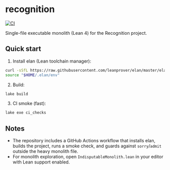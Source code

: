 # recognition

[![CI](https://github.com/jonwashburn/recognition/actions/workflows/ci.yml/badge.svg)](https://github.com/jonwashburn/recognition/actions/workflows/ci.yml)

Single-file executable monolith (Lean 4) for the Recognition project.

## Quick start

1) Install elan (Lean toolchain manager):

```bash
curl -sSfL https://raw.githubusercontent.com/leanprover/elan/master/elan-init.sh | bash -s -- -y
source "$HOME/.elan/env"
```

2) Build:

```bash
lake build
```

3) CI smoke (fast):

```bash
lake exe ci_checks
```

## Notes

- The repository includes a GitHub Actions workflow that installs elan, builds the project, runs a smoke check, and guards against `sorry`/`admit` outside the heavy monolith file.
- For monolith exploration, open `IndisputableMonolith.lean` in your editor with Lean support enabled.


